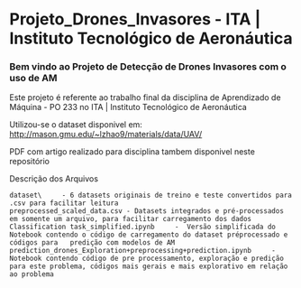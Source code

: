 # Projeto_Drones_Invasores - ITA | Instituto Tecnológico de Aeronáutica

### Bem vindo ao Projeto de Detecção de Drones Invasores com o uso de AM
Este projeto é referente ao trabalho final da disciplina de Aprendizado de Máquina - PO 233 no ITA | Instituto Tecnológico de Aeronáutica

Utilizou-se o dataset disponivel em: http://mason.gmu.edu/~lzhao9/materials/data/UAV/

PDF com artigo realizado para disciplina tambem disponivel neste repositório


Descrição dos Arquivos
 
	dataset\ 	 - 6 datasets originais de treino e teste convertidos para .csv para facilitar leitura
  	preprocessed_scaled_data.csv - Datasets integrados e pré-processados em somente um arquivo, para facilitar carregamento dos dados
	Classification task_simplified.ipynb 	 -  Versão simplificada do Notebook contendo o código de carregamento do dataset préprocessado e códigos para 	predição com modelos de AM
	prediction_drones_Exploration+preprocessing+prediction.ipynb 	 - Notebook contendo código de pre processamento, exploração e predição para este problema, códigos mais gerais e mais explorativo em relação ao problema

